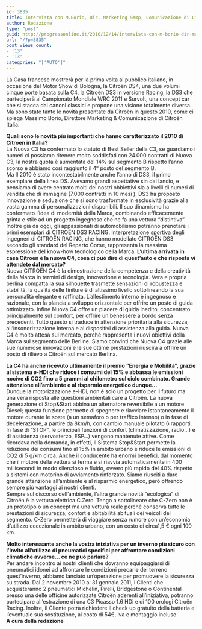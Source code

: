 ```yaml
---
id: 3835
title: Intervista con M.Borio, Dir. Marketing &amp; Comunicazione di Citro n Italia
author: Redazione
type: "post"
guid: http://progressonline.it/2010/12/14/intervista-con-m-borio-dir-marketing-comunicazione-di-citron-italia/
url: "/?p=3835"
post_views_count:
- '13'
- '13'
categories: "['AUTO']"
---
```


La Casa francese mostrerà per la prima volta al pubblico italiano, in occasione del Motor Show di Bologna, la Citroën DS4, una due volumi cinque porte basata sulla C4, la Citroën DS3 in versione Racing, la DS3 che parteciperà al Campionato Mondiale WRC 2011 e Survolt, una concept car che si stacca dai canoni classici e propone una visione totalmente diversa. Ma sono state tante le novità presentate da Citroën in questo 2010, come ci spiega Massimo Borio, Direttore Marketing &amp; Comunicazione di Citroën Italia.

**Quali sono le novità più importanti che hanno caratterizzato il 2010 di Citroen in Italia?**  
La Nuova C3 ha confermato lo statuto di Best Seller della C3, se guardiamo i numeri ci possiamo ritenere molto soddisfati con 24.000 contratti di Nuova C3, la nostra quota è aumentata del 14% sul segmento B rispetto l’anno scorso e abbiamo così raggiunto il 4° posto del segmento B.  
Ma Il 2010 è stato incontestabilmente anche l’anno di DS3, il primo esemplare della linea DS. Avevamo grandi aspettative sin dal lancio, e pensiamo di avere centrato molti dei nostri obbiettivi sia a livelli di numeri di vendita che di immagine (7.000 contratti in 10 mesi ). DS3 ha proposto innovazione e seduzione che si sono trasformate in esclusività grazie alla vasta gamma di personalizzazioni disponibili. Il suo dinamismo ha confermato l’idea di modernità della Marca, combinando efficacemente grinta e stile ad un progetto ingegnoso che ne fa una vettura “distintiva”. Inoltre già da oggi, gli appassionati di automobilismo potranno prenotare i primi esemplari di CITROËN DS3 RACING. Interpretazione sportiva degli ingegneri di CITROËN RACING, che hanno modellato CITROËN DS3 secondo gli standard del Reparto Corse, rappresenta la massima espressione del know-how tecnologico della Marca.  **L’ultima arrivata in casa Citroen è la nuova C4, cosa ci può dire di quest’auto e che risposta vi attendete dal mercato?**   
Nuova CITROËN C4 è la dimostrazione della competenza e della creatività della Marca in termini di design, innovazione e tecnologia. Vera e propria berlina compatta la sua silhouette trasmette sensazioni di robustezza e stabilità, la qualità delle finiture è di altissimo livello sottolineando la sua personalità elegante e raffinata. L’allestimento interno è ingegnoso e razionale, con la plancia a sviluppo orizzontale per offrire un posto di guida ottimizzato. Infine Nuova C4 offre un piacere di guida inedito, concentrato principalmente sul comfort, per offrire un benessere a bordo senza precedenti. Tutto questo si traduce in attenzione prioritaria alla sicurezza, all’insonorizzazione interna e ai dispositivi di assistenza alla guida. Nuova C4 è molto attesa sul mercato, perché rappresenta i nuovi obiettivi della Marca sul segmento delle Berline. Siamo convinti che Nuova C4 grazie alle sue numerose innovazioni e le sue ottime prestazioni riuscirà a offrire un posto di rilievo a Citroën sul mercato Berlina.

**La C4 ha anche ricevuto ultimamente il premio “Energia e Mobilità”, grazie al sistema e-HDi che riduce i consumi del 15% e abbassa le emissioni nocive di CO2 fino a 5 grammi al chilometro sul ciclo combinato. Grande attenzione all’ambiente e al risparmio energetico dunque…**  
Dunque la motorizzazione e-HDi, non è solo un progetto per il futuro ma una vera risposta alle questioni ambientali care a Citroën. La nuova generazione di Stop&amp;Start abbina un alternatore reversibile a un motore Diesel; questa funzione permette di spegnere e riavviare istantaneamente il motore durante le soste (a un semaforo o per traffico intenso) o in fase di decelerazione, a partire da 8km/h, con cambio manuale pilotato 6 rapporti. In fase di “STOP”, le principali funzioni di confort (climatizzazione, radio…) e di assistenza (servosterzo, ESP…) vengono mantenute attive. Come ricordava nella domanda, in effetti, il Sistema Stop&amp;Start permette la riduzione dei consumi fino al 15% in ambito urbano e riduce le emissioni di CO2 di 5 g/km circa. Anche il conducente ha enormi benefici, dal momento che il motore della vettura si ferma e si riavvia automaticamente in 400 millisecondi in modo silenzioso e fluido, ovvero più rapido del 40% rispetto a sistemi con motorino di avviamento rinforzato. Siamo riusciti a dare grande attenzione all’ambiente e al risparmio energetico, però offrendo sempre più vantaggi ai nostri clienti.  
Sempre sul discorso dell’ambiente, l’altra grande novità “ecologica” di Citroën è la vettura elettrica C.Zero. Tengo a sottolineare che C-Zero non è un prototipo o un concept ma una vettura reale perché conserva tutte le prestazioni di sicurezza, confort e abitabilità abituali dei veicoli del segmento. C-Zero permetterà di viaggiare senza rumore con un’economia d’utilizzo eccezionale in ambito urbano, con un costo di circa1,5 € ogni 100 km.

**Molto interessante anche la vostra iniziativa per un inverno più sicuro con l’invito all’utilizzo di pneumatici specifici per affrontare condizioni climatiche avverse… ce ne può parlare?**   
Per andare incontro ai nostri clienti che dovranno equipaggiarsi di pneumatici idonei ad affrontare le condizioni precarie del terreno quest’inverno, abbiamo lanciato un’operazione per promuovere la sicurezza su strada. Dal 2 novembre 2010 al 31 gennaio 2011, i Clienti che acquisteranno 2 pneumatici Michelin, Pirelli, Bridgestone o Continental presso una delle officine autorizzate Citroën aderenti all’iniziativa, potranno partecipare all’estrazione di una C3 Picasso 1.6 HDi e di 100 orologi Citroën Racing. Inoltre, il Cliente potrà richiedere il check up gratuito della batteria e l’eventuale sua sostituzione, al costo di 54€, iva e montaggio incluso.  
 **A cura della redazione**